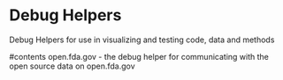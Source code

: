 # Debug Helpers
Debug Helpers for use in visualizing and testing code, data and methods

#contents
open.fda.gov - the debug helper for communicating with the open source data on open.fda.gov

